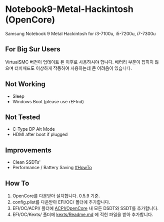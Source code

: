 # Notebook9-Metal-Hackintosh (OpenCore)
Samsung Notebook 9 Metal Hackintosh
for i3-7100u, i5-7200u, i7-7300u

## For Big Sur Users

VirtualSMC 버전이 업데이트 된 이후로 사용하셔야 합니다.
배터리 부분이 잡히지 않으며 터치패드도 이상하게 작동하여 사용하는데 큰 어려움이 있습니다.

## Not Working

- Sleep
- Windows Boot (please use rEFInd)

## Not Tested

- C-Type DP Alt Mode
- HDMI after boot if plugged

## Improvements

- Clean SSDTs'
- Performance / Battery Saving [#HowTo](https://x86.co.kr/tip/3667839)

## How To

1. OpenCore를 다운받아 설치합니다. 0.5.9 기준.
1. config.plist를 다운받아 EFI/OC/ 폴더에 추가합니다.
1. EFI/OC/ACPI/ 폴더에 [ACPI/OpenCore](https://github.com/obbcth/Notebook9-Metal-Hackintosh/tree/master/ACPI/OpenCore) 내 모든 DSDT와 SSDT를 추가합니다.
1. EFI/OC/Kexts/ 폴더에 [kexts/Readme.md](https://github.com/obbcth/Notebook9-Metal-Hackintosh/tree/master/kexts) 에 적힌 파일을 받아 추가합니다.
